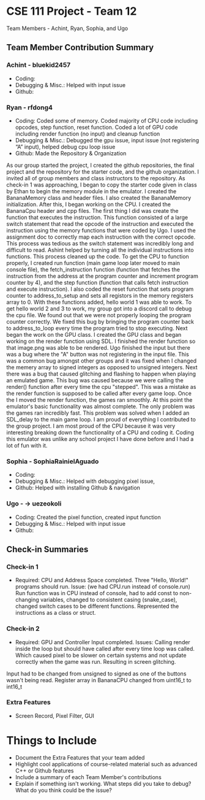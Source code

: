 # CSE 111 Project - Team 12
Team Members - Achint, Ryan, Sophia, and Ugo

## Team Member Contribution Summary
### Achint - bluekid2457
+ Coding:
+ Debugging & Misc.: Helped with input issue
+ Github:

### Ryan - rfdong4
+ Coding: Coded some of memory. Coded majority of CPU code including opcodes, step function, reset function. Coded a lot of GPU code including render function (no input) and cleanup function
+ Debugging & Misc.: Debugged the gpu issue, input issue (not registering “A” input), helped debug cpu loop issue
+ Github: Made the Repository & Organization

As our group started the project, I created the github repositories, the final project and the repository for the starter code, and the github organization. I invited all of group members and class instructors to the repository. As check-in 1 was approaching, I began to copy the starter code given in class by Ethan to begin the memory module in the emulator. I created the BananaMemory class and header files. I also created the BananaMemory initialization. After this, I began working on the CPU. I created the BananaCpu header and cpp files. The first thing I did was create the function that executes the instruction. This function consisted of a large switch statement that read the opcode of the instruction and executed the instruction using the memory functions that were coded by Ugo. I used the assignment doc to correctly map each instruction with the correct opcode. This process was tedious as the switch statement was incredibly long and difficult to read. Ashint helped by turning all the individual instructions into functions. This process cleaned up the code. To get the CPU to function properly, I created run function (main game loop later moved to main console file), the fetch_instruction function (function that fetches the instruction from the address at the program counter and increment program counter by 4), and the step function (function that calls fetch instruction and execute instruction). I also coded the reset function that sets program counter to address_to_setup and sets all registors in the memory registers array to 0. With these functions added, hello world 1 was able to work. To get hello world 2 and 3 to work, my group got into a discord call to debug the cpu file. We found out that we were not properly looping the program counter correctly. We fixed this bug by bringing the program counter back to address_to_loop every time the program tried to stop executing. 
Next began the work on the GPU class. I created the GPU class and began working on the render function using SDL. I finished the render function so that image.png was able to be rendered. Ugo finished the input but there was a bug where the "A" button was not registering in the input file. This was a common bug amongst other groups and it was fixed when I changed the memery array to signed integers as opposed to unsigned integers. Next there was a bug that caused glitching and flashing to happen when playing an emulated game. This bug was caused because we were calling the render() function after every time the cpu "stepped". This was a mistake as the render function is supposed to be called after every game loop. Once the I moved the render function, the games ran smoothly. At this point the emulator's basic functionality was almost complete. The only problem was the games ran incredibly fast. This problem was solved when I added an SDL_delay to the main game loop. I am proud of everything I contributed to the group project. I am most proud of the CPU because it was very interesting breaking down the functionality of a CPU and coding it. Coding this emulator was unlike any school project I have done before and I had a lot of fun with it. 

### Sophia - SophiaRainielAguado
+ Coding:
+ Debugging & Misc.: Helped with debugging pixel issue,
+ Github: Helped with installing Github & navigation

### Ugo - -> uezeokoli
+ Coding: Created the pixel function, created input function
+ Debugging & Misc.: Helped with input issue
+ Github:

## Check-in Summaries
### Check-in 1
+ Required: CPU and Address Space completed. Three "Hello, World!" programs should run.
Issue: (we had CPU.run instead of console.run)
Run function was in CPU instead of console, had to add const to non-changing variables, changed to consistent casing (snake_case), changed switch cases to be different functions. Represented the instructions as a class or struct.

### Check-in 2
+ Required: GPU and Controller Input completed.
Issues: Calling render inside the loop but should have called after every time loop was called. Which caused pixel to be slower on certain systems and not update correctly when the game was run. Resulting in screen glitching.

Input had to be changed from unsigned to signed as one of the buttons wasn't being read. Register array in BananaCPU changed from uint16_t to int16_t

### Extra Features
+ Screen Record, Pixel Filter, GUI

# Things to Include
+ Document the Extra Features that your team added
+ Highlight cool applications of course-related material such as advanced C++ or Github features
+ Include a summary of each Team Member's contributions
+ Explain if something isn't working. What steps did you take to debug? What do you think could be the issue?
